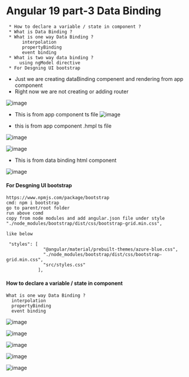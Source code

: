 # Angular 19 part-3 Data Binding

```text
 * How to declare a variable / state in component ?
 * What is Data Binding ?
 * What is one way Data Binding ?
      interpolation
      propertyBinding
      event binding
 * What is two way data binding ?
     using ngModel directive
 * For Desgning UI bootstrap 
```

* Just we are creating dataBinding compenent and rendering from app component
* Right now we are not creating or adding router

![image](https://github.com/user-attachments/assets/a48900b2-7c9d-4684-9a63-8a9e690ca7c9)

* This is from app component ts file
![image](https://github.com/user-attachments/assets/10f6d41b-ccbc-4b89-9920-8f6c2ec30c51)

* this is from app component .hmpl ts file

![image](https://github.com/user-attachments/assets/69ce3ac5-bf09-468e-8e81-fa9106771880)

![image](https://github.com/user-attachments/assets/6c03b65b-021c-4db7-9041-3a9cc96e7377)

* This is from data binding html component

![image](https://github.com/user-attachments/assets/cdf4dbb1-2762-4ef7-a51e-d5f590ce143d)


#### For Desgning UI bootstrap

```text
https://www.npmjs.com/package/bootstrap
cmd: npm i bootstrap
go to parent/root folder
run above comd
copy from node modules and add angular.json file under style
"./node_modules/bootstrap/dist/css/bootstrap-grid.min.css",

like below

 "styles": [
              "@angular/material/prebuilt-themes/azure-blue.css",
              "./node_modules/bootstrap/dist/css/bootstrap-grid.min.css",
              "src/styles.css"
            ],

```
#### How to declare a variable / state in component 
    What is one way Data Binding ?
      interpolation
      propertyBinding
      event binding

![image](https://github.com/user-attachments/assets/cf0479aa-bc4b-4c44-bb84-3d4ee6f80713)

![image](https://github.com/user-attachments/assets/79b8645c-f91e-4ffd-a07e-492bfd543714)

![image](https://github.com/user-attachments/assets/c1f4c4fb-f513-43a4-9d11-5752b6e8fbfd)

![image](https://github.com/user-attachments/assets/42eafa5a-aa7e-4554-bf3e-1b91df521196)

![image](https://github.com/user-attachments/assets/bae0c1bf-c286-4cdb-acc0-742caa0fdf1d)
